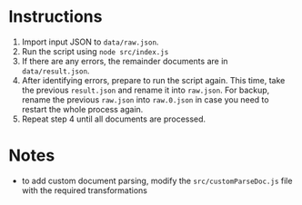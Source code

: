 # Instructions

1. Import input JSON to `data/raw.json`.
2. Run the script using `node src/index.js`
3. If there are any errors, the remainder documents are in `data/result.json`.
4. After identifying errors, prepare to run the script again. This time, take the previous `result.json` and rename it into `raw.json`. For backup, rename the previous `raw.json` into `raw.0.json` in case you need to restart the whole process again.
5. Repeat step 4 until all documents are processed.

# Notes

- to add custom document parsing, modify the `src/customParseDoc.js` file with the required transformations
